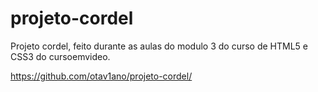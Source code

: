 # projeto-cordel
 
Projeto cordel, feito durante as aulas do modulo 3 do curso de HTML5 e CSS3 do cursoemvideo.

https://github.com/otav1ano/projeto-cordel/
